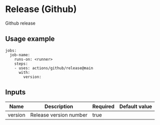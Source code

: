 # Release (Github)

Github release

## Usage example

```
jobs:
  job-name:
    runs-on: <runner>
    steps:
    - uses: actions/github/release@main
      with:
        version: 

```

## Inputs

|Name|Description|Required|Default value|
|---|---|---|---|
|version|Release version number|true||

